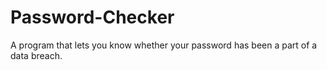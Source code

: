 # Password-Checker
A program that lets you know whether your password has been a part of a data breach.
